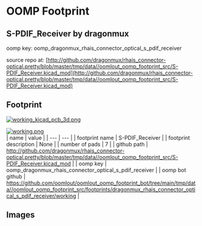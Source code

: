 # OOMP Footprint  
## S-PDIF_Receiver  by dragonmux  
  
oomp key: oomp_dragonmux_rhais_connector_optical_s_pdif_receiver  
  
source repo at: [http://github.com/dragonmux/rhais_connector-optical.pretty/blob/master/tmp/data//oomlout_oomp_footprint_src/S-PDIF_Receiver.kicad_mod](http://github.com/dragonmux/rhais_connector-optical.pretty/blob/master/tmp/data//oomlout_oomp_footprint_src/S-PDIF_Receiver.kicad_mod)  
## Footprint  
  
[![working_kicad_pcb_3d.png](working_kicad_pcb_3d_600.png)](working_kicad_pcb_3d.png)  
  
[![working.png](working_600.png)](working.png)  
| name | value | 
| --- | --- | 
| footprint name | S-PDIF_Receiver | 
| footprint description | None | 
| number of pads | 7 | 
| github path | http://github.com/dragonmux/rhais_connector-optical.pretty/blob/master/tmp/data//oomlout_oomp_footprint_src/S-PDIF_Receiver.kicad_mod | 
| oomp key | oomp_dragonmux_rhais_connector_optical_s_pdif_receiver | 
| oomp bot github | https://github.com/oomlout/oomlout_oomp_footprint_bot/tree/main/tmp/data//oomlout_oomp_footprint_src/footprints/dragonmux_rhais_connector_optical_s_pdif_receiver/working | 
## Images  
